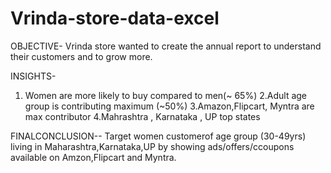 # Vrinda-store-data-excel
OBJECTIVE-
Vrinda store wanted to create the annual report to understand their customers and to grow more.

INSIGHTS- 
1. Women are more likely to buy compared to men(~ 65%)
2.Adult age group is contributing maximum (~50%)
3.Amazon,Flipcart, Myntra are max contributor
4.Mahrashtra , Karnataka , UP top states 

FINALCONCLUSION--
Target women customerof age group (30-49yrs) living in Maharashtra,Karnataka,UP by showing ads/offers/ccoupons available on Amzon,Flipcart and Myntra.
